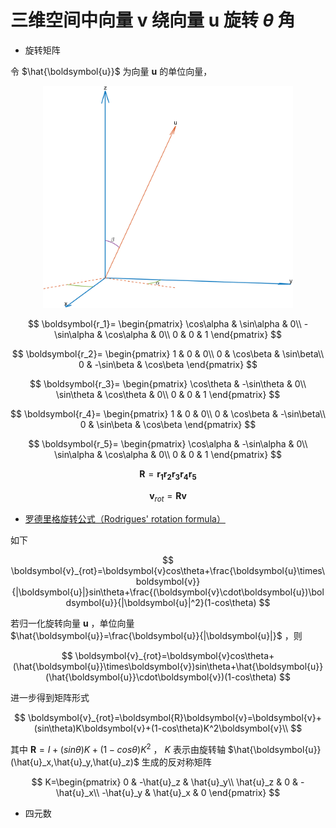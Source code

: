 # 三维空间中向量 $\boldsymbol{v}$ 绕向量 $\boldsymbol{u}$ 旋转 $\theta$ 角
* 旋转矩阵

令 $\hat{\boldsymbol{u}}$ 为向量 $\boldsymbol{u}$ 的单位向量，

<p align="center">
<img src="image1.png" alt="图1" width="400px"/>
</p>

$$
\boldsymbol{r_1}=
\begin{pmatrix}
\cos\alpha & \sin\alpha & 0\\
-\sin\alpha & \cos\alpha & 0\\
0 & 0 & 1
\end{pmatrix}
$$

$$
\boldsymbol{r_2}=
\begin{pmatrix}
1 & 0 & 0\\
0 & \cos\beta & \sin\beta\\
0 & -\sin\beta & \cos\beta
\end{pmatrix}
$$

$$
\boldsymbol{r_3}=
\begin{pmatrix}
\cos\theta & -\sin\theta & 0\\
\sin\theta & \cos\theta & 0\\
0 & 0 & 1
\end{pmatrix}
$$

$$
\boldsymbol{r_4}=
\begin{pmatrix}
1 & 0 & 0\\
0 & \cos\beta & -\sin\beta\\
0 & \sin\beta & \cos\beta
\end{pmatrix}
$$

$$
\boldsymbol{r_5}=
\begin{pmatrix}
\cos\alpha & -\sin\alpha & 0\\
\sin\alpha & \cos\alpha & 0\\
0 & 0 & 1
\end{pmatrix}
$$

$$\boldsymbol{R}=\boldsymbol{r_1}\boldsymbol{r_2}\boldsymbol{r_3}\boldsymbol{r_4}\boldsymbol{r_5}$$

$$\boldsymbol{v}_{rot}=\boldsymbol{R}\boldsymbol{v}$$

* [罗德里格旋转公式（Rodrigues' rotation formula）](https://www.cnblogs.com/wtyuan/p/12324495.html)

如下

$$
\boldsymbol{v}_{rot}=\boldsymbol{v}cos\theta+\frac{\boldsymbol{u}\times\boldsymbol{v}}{|\boldsymbol{u}|}sin\theta+\frac{(\boldsymbol{v}\cdot\boldsymbol{u})\boldsymbol{u}}{|\boldsymbol{u}|^2}(1-cos\theta)
$$

若归一化旋转向量 $\boldsymbol{u}$ ，单位向量 $\hat{\boldsymbol{u}}=\frac{\boldsymbol{u}}{|\boldsymbol{u}|}$ ，则

$$
\boldsymbol{v}_{rot}=\boldsymbol{v}cos\theta+(\hat{\boldsymbol{u}}\times\boldsymbol{v})sin\theta+\hat{\boldsymbol{u}}(\hat{\boldsymbol{u}}\cdot\boldsymbol{v})(1-cos\theta)
$$

进一步得到矩阵形式

$$
\boldsymbol{v}_{rot}=\boldsymbol{R}\boldsymbol{v}=\boldsymbol{v}+(sin\theta)K\boldsymbol{v}+(1-cos\theta)K^2\boldsymbol{v}\\
$$

其中 $\boldsymbol{R}=I+(sin\theta)K+(1-cos\theta)K^2$ ， $K$ 表示由旋转轴 $\hat{\boldsymbol{u}}(\hat{u}_x,\hat{u}_y,\hat{u}_z)$ 生成的反对称矩阵

$$
K=\begin{pmatrix}
0 & -\hat{u}_z & \hat{u}_y\\
\hat{u}_z & 0 & -\hat{u}_x\\
-\hat{u}_y & \hat{u}_x & 0
\end{pmatrix}
$$

* 四元数
